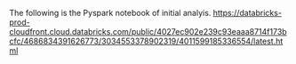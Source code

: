 The following is the Pyspark notebook of initial analyis.
https://databricks-prod-cloudfront.cloud.databricks.com/public/4027ec902e239c93eaaa8714f173bcfc/4686834391626773/3034553378902319/4011599185336554/latest.html
